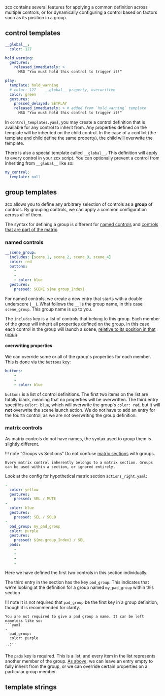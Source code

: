 zcx contains several features for applying a common definition across multiple controls, or for dynamically configuring a control based on factors such as its position in a group.

## control templates

```yaml title="control_templates.yaml"
__global__:
  color: 127

hold_warning:
  gestures:
    released_immediately: >
      MSG "You must hold this control to trigger it!"
```
```yaml hl_lines="3 7 8"
play:
  template: hold_warning
  # color: 127    __global__ property, overwritten
  color: green
  gestures:
    pressed_delayed: SETPLAY
    released_immediately: > # added from `hold_warning` template
      MSG "You must hold this control to trigger it!"
```

In `control_templates.yaml`, you may create a control definition that is available for any control to inherit from. Any properties defined on the template will be inherited on the child control. In the case of a conflict (the template and child define the same property), the child will overwrite the template.

There is also a special template called `__global__`. This definition will apply to every control in your zcx script. You can optionally prevent a control from inheriting from `__global__` like so:

```yaml
my_control:
  template: null
```

## group templates

zcx allows you to define any arbitrary selection of controls as a **group** of controls. By grouping controls, we can apply a common configuration across all of them.

The syntax for defining a group is different for [named controls](/tutorials/getting-started/zcx-concepts/#named-controls) and [controls that are part of the matrix](/tutorials/getting-started/zcx-concepts/#matrix-controls).


### named controls
```yaml title="named_controls.yaml"
__scene_group:
  includes: [scene_1, scene_2, scene_3, scene_4]
  color: red
  buttons:
    -
    -
    - color: blue
  gestures:
    pressed: SCENE ${me.group_Index}
```

For named controls, we create a new entry that starts with a double underscore (`__`). What follows the `__` is the group name, in this case `scene_group`. This group name is up to you.

The `includes` key is a list of controls that belong to this group. Each member of the group will inherit all properties defined on the group. In this case each control in the group will launch a scene, [relative to its position in that group](#template-strings).

#### overwriting properties

We can override some or all of the group's properties for each member. This is done via the `buttons` key:

```yaml
buttons:
    -
    -
    - color: blue
```

`buttons` is a list of control definitions. The first two items on the list are totally blank, meaning that no properties will be overwritten. The third entry specifies `color: blue`, which will overwrite the group's `color: red`, but it will **not** overwrite the scene launch action. We do not have to add an entry for the fourth control, as we are not overwriting the group definition.

### matrix controls

As matrix controls do not have names, the syntax used to group them is slightly different.

!!! note "Groups vs Sections"
    Do not confuse [matrix sections](tutorials/getting-started/zcx-concepts/#matrix-sections) with groups.

    Every matrix control inherently belongs to a matrix section. Groups can be used within a section, or ignored entirely.

Look at the config for hypothetical matrix section `actions_right.yaml`:

```yaml title="actions_right.yaml"
-
  color: yellow
  gestures:
    pressed: SEL / MUTE
-
  color: blue
  gestures:
    pressed: SEL / SOLO
-
  pad_group: my_pad_group
  color: purple
  gestures:
    pressed: ${me.group_Index} / SEL
  pads:
    -
    -
    -
    -

```

Here we have defined the first two controls in this section individually.

The third entry in the section has the key `pad_group`. This indicates that we're looking at the definition for a group named `my_pad_group` within this section

!!! note
    It is not required that `pad_group` be the first key in a group definition, though it is recommended for clarity.

    You are not required to give a pad group a name. It can be left nameless like so:
    ```yaml
    - 
      pad_group:
      color: purple
      ...
    ```

The `pads` key is required. This is a list, and every item in the list represents another member of the group. [As above](#overwriting-properties
), we can leave an entry empty to fully inherit from the group, or we can override certain properties on a particular group member.

## template strings
